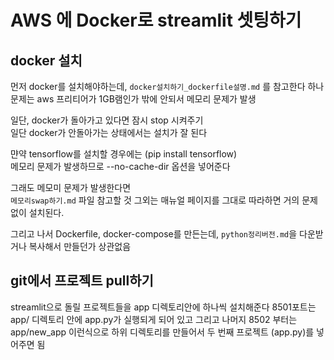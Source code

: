 # AWS 에 Docker로 streamlit 셋팅하기

## docker 설치
먼저 docker를 설치해야하는데, `docker설치하기_dockerfile설명.md` 를 참고한다
하나 문제는 aws 프리티어가 1GB램인가 밖에 안되서 메모리 문제가 발생

일단, docker가 돌아가고 있다면 잠시 stop 시켜주기  
일단 docker가 안돌아가는 상태에서는 설치가 잘 된다

먄약 tensorflow를 설치할 경우에는 (pip install tensorflow)  
메모리 문제가 발생하므로 --no-cache-dir 옵션을 넣어준다

그래도 메모미 문제가 발생한다면   
`메모리swap하기.md` 파일 참고할 것
그외는 매뉴얼 페이지를 그대로 따라하면 거의 문제 없이 설치된다.

그리고 나서 Dockerfile, docker-compose를 만든는데, 
`python정리버전.md`을 다운받거나 복사해서 만들던가 상관없음

## git에서 프로젝트 pull하기
streamlit으로 돌릴 프로젝트들을 app 디렉토리안에 하나씩 설치해준다
8501포트는 app/ 디렉토리 안에 app.py가 실행되게 되어 있고
그리고 나머지 8502 부터는 app/new_app  이런식으로 하위 디렉토리를 만들어서 두 번째 프로젝트 (app.py)를 넣어주면 됨



